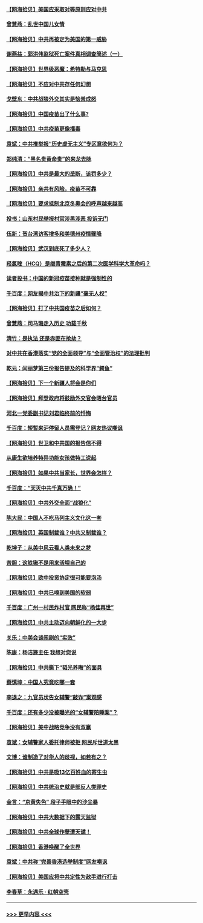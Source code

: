 #### [【网海拾贝】美国应采取对等原则应对中共](../pages/nsc993/n12889176.md?t=04192251) 
#### [曾慧燕：乱世中国儿女情](../pages/nsc993/n12887931.md?t=04192251) 
#### [【网海拾贝】中共再被定为美国的第一威胁](../pages/nsc993/n12887580.md?t=04192251) 
#### [谢燕益：郭洪伟监狱死亡案件真相调查简述（一）](../pages/nsc993/n12885648.md?t=04192251) 
#### [【网海拾贝】世界级恶魔：希特勒与马克思](../pages/nsc993/n12884062.md?t=04192251) 
#### [【网海拾贝】不应对中共存任何幻想](../pages/nsc993/n12881460.md?t=04192251) 
#### [戈壁东：中共战狼外交其实是恼羞成怒](../pages/nsc993/n12880392.md?t=04192251) 
#### [【网海拾贝】中国疫苗出了什么事?](../pages/nsc993/n12879124.md?t=04192251) 
#### [【网海拾贝】中共疫苗更像播毒](../pages/nsc993/n12876631.md?t=04192251) 
#### [袁斌：中共推举报“历史虚无主义”专区意欲何为？](../pages/nsc993/n12876530.md?t=04192251) 
#### [郑纯清：“黑名贵黄命贵”的来龙去脉](../pages/nsc993/n12875589.md?t=04192251) 
#### [【网海拾贝】中共是最大的垄断，该罚多少？](../pages/nsc993/n12874006.md?t=04192251) 
#### [【网海拾贝】亲共有风险，疫苗不可靠](../pages/nsc993/n12872224.md?t=04192251) 
#### [【网海拾贝】要求抵制北京冬奥会的呼声越来越高](../pages/nsc993/n12868962.md?t=04192251) 
#### [投书：山东村民举报村官涉黑涉恶 投诉无门](../pages/nsc993/n12869726.md?t=04192251) 
#### [伍新：贺台湾访客增多和美德州疫情骤降](../pages/nsc993/n12865651.md?t=04192251) 
#### [【网海拾贝】武汉到底死了多少人？](../pages/nsc993/n12863707.md?t=04192251) 
#### [羟氯喹（HCQ）是继青霉素之后的第二次医学科学大革命吗？](../pages/nsc993/n12638564.md?t=04192251) 
#### [读者投书：中国的新冠疫苗接种就是强制性的](../pages/nsc993/n12859932.md?t=04192251) 
#### [千百度：网友揭中共治下的新疆“毫无人权”](../pages/nsc993/n12858385.md?t=04192251) 
#### [【网海拾贝】打了中共国疫苗之后如何？](../pages/nsc993/n12857866.md?t=04192251) 
#### [曾慧燕：司马璐走入历史 功载千秋](../pages/nsc993/n12856996.md?t=04192251) 
#### [清竹：是执法 还是赤匪在抢劫？](../pages/nsc993/n12856952.md?t=04192251) 
#### [对中共在香港落实“党的全面领导”与“全面管治权”的法理批判](../pages/nsc993/n12856929.md?t=04192251) 
#### [乾元：闫丽梦第三份报告提及的科学界“鳄鱼”](../pages/nsc993/n12855985.md?t=04192251) 
#### [【网海拾贝】下一个新疆人将会是你们](../pages/nsc993/n12855864.md?t=04192251) 
#### [【网海拾贝】拜登政府将鼓励外交官会晤台官员](../pages/nsc993/n12853615.md?t=04192251) 
#### [河北一党委副书记刘君临终前的忏悔](../pages/nsc993/n12849420.md?t=04192251) 
#### [千百度：短暂来沪停留人员需登记？网友热议嘲讽](../pages/nsc993/n12853497.md?t=04192251) 
#### [【网海拾贝】世卫和中共国的报告信不得](../pages/nsc993/n12850902.md?t=04192251) 
#### [从康生欲培养特异功能女孩做特工说起](../pages/nsc993/n12849289.md?t=04192251) 
#### [【网海拾贝】如果中共当家长，世界会怎样？](../pages/nsc993/n12848436.md?t=04192251) 
#### [千百度：“天灭中共千真万确！”](../pages/nsc993/n12845659.md?t=04192251) 
#### [【网海拾贝】中共外交全面“战狼化”](../pages/nsc993/n12845607.md?t=04192251) 
#### [陈大民：中国人不吃马列主义文化这一套](../pages/nsc993/n12842496.md?t=04192251) 
#### [【网海拾贝】英国制裁谁？中共又制裁谁？](../pages/nsc993/n12840909.md?t=04192251) 
#### [乾坤子：从美中风云看人类未来之梦](../pages/nsc993/n12840590.md?t=04192251) 
#### [苦胆：这铁锹不是用来活埋自己的](../pages/nsc993/n12839512.md?t=04192251) 
#### [【网海拾贝】欧中投资协定很可能要泡汤](../pages/nsc993/n12835122.md?t=04192251) 
#### [【网海拾贝】中共已嗅到美国的软弱](../pages/nsc993/n12832411.md?t=04192251) 
#### [千百度：广州一村民炸村官 网民称“杨佳再世”](../pages/nsc993/n12832380.md?t=04192251) 
#### [【网海拾贝】中共主动迈向朝鲜化的一大步](../pages/nsc993/n12829887.md?t=04192251) 
#### [关乐：中美会谈闹剧的“实效”](../pages/nsc993/n12826698.md?t=04192251) 
#### [陈康：杨洁篪主任  我想对您说](../pages/nsc993/n12826609.md?t=04192251) 
#### [【网海拾贝】中共撕下“韬光养晦”的面具](../pages/nsc993/n12826459.md?t=04192251) 
#### [蔡慎坤：中国人究竟吃哪一套](../pages/nsc993/n12826010.md?t=04192251) 
#### [李退之：九官员状告女辅警“敲诈”案观感](../pages/nsc993/n12823984.md?t=04192251) 
#### [千百度：还有多少没被曝光的“女辅警陪睡案”？](../pages/nsc993/n12822136.md?t=04192251) 
#### [【网海拾贝】美中战略竞争没有双赢](../pages/nsc993/n12822105.md?t=04192251) 
#### [袁斌：女辅警家人委托律师被拒 网民斥世道太黑](../pages/nsc993/n12822004.md?t=04192251) 
#### [文博：谁制造了对华人的歧视，如若有之？](../pages/nsc993/n12821635.md?t=04192251) 
#### [【网海拾贝】中共是吸13亿百姓血的寄生虫](../pages/nsc993/n12819191.md?t=04192251) 
#### [【网海拾贝】中共统治史就是部反人类罪史](../pages/nsc993/n12816738.md?t=04192251) 
#### [金言：“京黄失色” 段子手眼中的沙尘暴](../pages/nsc993/n12815700.md?t=04192251) 
#### [【网海拾贝】中共大数据下的露天监狱](../pages/nsc993/n12811075.md?t=04192251) 
#### [【网海拾贝】中共全球作孽遭天谴！](../pages/nsc993/n12810258.md?t=04192251) 
#### [【网海拾贝】香港唤醒了全世界](../pages/nsc993/n12809100.md?t=04192251) 
#### [袁斌：中共称“完善香港选举制度”网友嘲讽](../pages/nsc993/n12808994.md?t=04192251) 
#### [【网海拾贝】美国应将中共定性为敌手进行打击](../pages/nsc993/n12806870.md?t=04192251) 
#### [李春草：永遇乐 · 红朝空壳](../pages/nsc993/n12805365.md?t=04192251) 

----
#### [ >>> 更早内容 <<< ](../indexes/nsc993-earlier.md)
